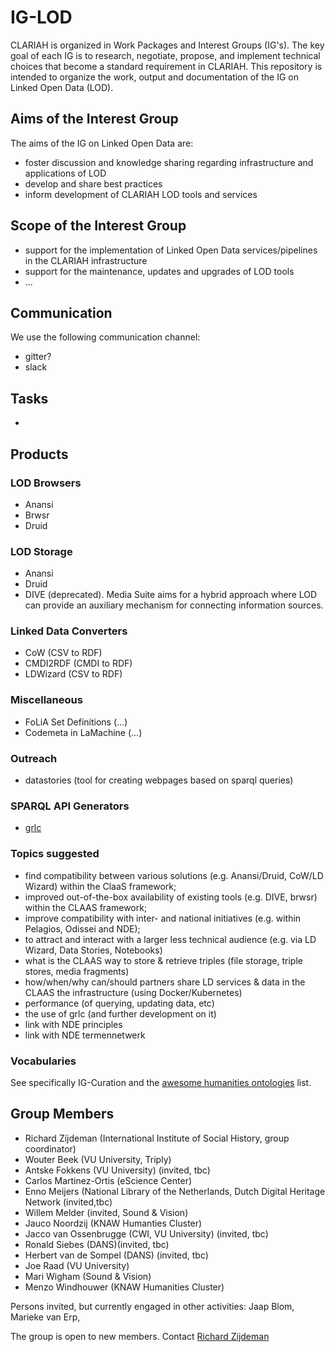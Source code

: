 # IG-LOD
CLARIAH is organized in Work Packages and Interest Groups (IG's). The key goal of each IG is to research, negotiate, propose, and implement technical choices that become a standard requirement in CLARIAH. This repository is intended to organize the work, output and documentation of the IG on Linked Open Data (LOD).

## Aims of the Interest Group

The aims of the IG on Linked Open Data are:

- foster discussion and knowledge sharing regarding infrastructure and applications of LOD
- develop and share best practices
- inform development of CLARIAH LOD tools and services

## Scope of the Interest Group

- support for the implementation of Linked Open Data services/pipelines in the CLARIAH infrastructure
- support for the maintenance, updates and upgrades of LOD tools
- ...

## Communication

We use the following communication channel:
- gitter?
- slack

## Tasks
- 

## Products

### LOD Browsers
- Anansi
- Brwsr
- Druid

### LOD Storage
- Anansi
- Druid
- DIVE (deprecated). Media Suite aims for a hybrid approach where LOD can provide an auxiliary mechanism for connecting information sources. 

### Linked Data Converters
- CoW (CSV to RDF)
- CMDI2RDF (CMDI to RDF)
- LDWizard (CSV to RDF)

### Miscellaneous
- FoLiA Set Definitions (...)
- Codemeta in LaMachine (...)

### Outreach
- datastories (tool for creating webpages based on sparql queries)

### SPARQL API Generators
- [grlc](grlc.io)

### Topics suggested
- find compatibility between various solutions (e.g. Anansi/Druid, CoW/LD Wizard) within the ClaaS framework;
- improved out-of-the-box availability of existing tools (e.g. DIVE, brwsr) within the CLAAS framework;
- improve compatibility with inter- and national initiatives (e.g. within Pelagios, Odissei and NDE);
- to attract and interact with a larger less technical audience (e.g. via LD Wizard, Data Stories, Notebooks)
- what is the CLAAS way to store & retrieve triples (file storage, triple stores, media fragments)
- how/when/why can/should partners share LD services & data in the CLAAS the infrastructure (using Docker/Kubernetes)
- performance (of querying, updating data, etc)
- the use of grlc (and further development on it)
- link with NDE principles
- link with NDE termennetwerk

### Vocabularies
See specifically IG-Curation and the [awesome humanities ontologies](https://github.com/CLARIAH/awesome-humanities-ontologies) list. 


## Group Members
- Richard Zijdeman (International Institute of Social History, group coordinator)
- Wouter Beek (VU University, Triply)
- Antske Fokkens (VU University) (invited, tbc)
- Carlos Martinez-Ortis (eScience Center)
- Enno Meijers (National Library of the Netherlands, Dutch Digital Heritage Network (invited,tbc)
- Willem Melder (invited, Sound & Vision)
- Jauco Noordzij (KNAW Humanties Cluster)
- Jacco van Ossenbrugge (CWI, VU University) (invited, tbc)
- Ronald Siebes (DANS)(invited, tbc)
- Herbert van de Sompel (DANS) (invited, tbc)
- Joe Raad (VU University)
- Mari Wigham (Sound & Vision)
- Menzo Windhouwer (KNAW Humanities Cluster)

Persons invited, but currently engaged in other activities:
Jaap Blom, Marieke van Erp,

The group is open to new members. Contact [Richard Zijdeman](https://github.com/rlzijdeman)
